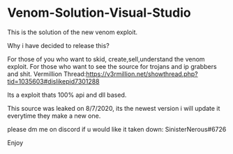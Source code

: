 # Venom-Solution-Visual-Studio
This is the solution of the new venom exploit.

Why i have decided to release this?

For those of you who want to skid, create,sell,understand the venom exploit.
For those who want to see the source for trojans and ip grabbers and shit.
Vermillion Thread:https://v3rmillion.net/showthread.php?tid=1035603#dislikepid7301288

Its a exploit thats 100% api and dll based.

This source was leaked on 8/7/2020, its the newest version i will update it everytime they make a new one.



please dm me on discord if u would like it taken down: SinisterNerous#6726







Enjoy

